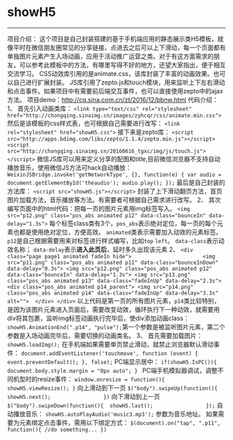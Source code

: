 # showH5

------

项目介绍：
    这个项目是自己封装搭建的基于手机端应用的静态展示类H5模板，就像平时在微信朋友圈常见的分享链接，点进去之后可以上下滑动，每一个页面都有单独图片元素产生入场动画，应用于活动推广运营之类。对于有这方面需求的朋友，可以参考此模板中的方法，有哪里写得不好的地方，还望大家指出，便于相互交流学习。
    CSS动效库引用的是animate.css，该库封装了丰富的动画效果。也可以自己进行扩展封装。
    JS库引用了zepto.js和touch模块，用来监听上下左右滑动和点击事件。如果项目中有需要前后端交互事件，也可以直接使用zepto中的ajax方法。
    项目demo：http://cq.sina.com.cn/zt/2016/12/bbnw.html
代码介绍：
    1、
    首先引入动画类库：
    `<link type="text/css" rel="stylesheet" href="http://chongqing.sinaimg.cn/images/zyhcqr/css/animate.min.css">`
    然后是该模板的css样式表，也可根据自己需要进行改写：
    `<link rel="stylesheet" href="showH5.css">`
    接下来是zepto库：
    `<script src="http://apps.bdimg.com/libs/zepto/1.1.4/zepto.min.js"></script>
    <script src="http://chongqing.sinaimg.cn/20160616_tgxc/img/js/touch.js"></script>`
    微信JS库可以用来定义分享的配图和title,目前微信浏览器不支持自动播放音乐，使用微信JS方法可hack自动播放：
    `WeixinJSBridge.invoke('getNetworkType', {}, function(e) {
        var audio = document.getElementById('theaudio');
        audio.play();
    });`
    最后是自己封装的方法库：
	`<script src="showH5.js"></script>`
	封装了上下滑动翻页方法，首页图片加载方法，音乐播放等方法。有需要者可根据自己需求进行改写。
   2、
   其次编写页面中的html代码：把每一页的图片元素用img标签写入。
    `<img src="p12.png" class="pos_abs animated p12" data-class="bounceIn" data-delay="1.3s">`
    每个标签class类有3个，`pos_abs`表示绝对定位，每一页的每个元素也都是使用绝对定位，方便高效。
    `animated`类表示需要加入动效的元素标签。
    `p12`是自己根据需要用来对标签进行样式编写，比如`top` `left`。
    `data-class`表示动效名称；
    `data-delay`表示**进入此页后**，延时多久出现该元素
    2、
    `<div class="page page1 animated fadeIn hide">						
		<img src="p11.png" class="pos_abs animated p11" data-class="bounceInDown" data-delay="0.3s">
        <img src="p12.png" class="pos_abs animated p12" data-class="bounceIn" data-delay="1.3s">
        <img src="p13.png" class="pos_abs animated p13" data-class="fadeInUp" data-delay="2.3s">
        <div class="pos_abs animated p14_parent">
            <img src="p14.png" class="pos_abs animated p14" data-class="fadeInUp" data-delay="3.3s" alt=""> 
        </div>
    </div>`	
    以上代码是第一页的所有图片元素，`p14`类比较特别，是因为该图片元素进入页面后，需要改变动效，循环执行下一种动效，就需要用div将其包裹，监听img标签动画执行完毕后，使div添加动画class：
    `showH5.AnimationEnd(".p14", "pulse");`第一个参数是被监听图片元素，第二个参数是入场动画完毕后，需要切换的动画类名。
    3、
    首先需要加载图片：`showH5.loadImg();`
    在手机端如果需要单页禁止滑动，就禁止浏览器默认滑动事件：
    `document.addEventListener('touchmove', function (event) {
        event.preventDefault();
    }, false);`
    PC端显示居中：
    `if(showH5.IsPC()){
        document.body.style.margin = "0px auto";
    } `
    PC端手机模拟器调试，调整不同机型时的resize事件：
    `window.onresize = function(){
        showH5.viewResize();
    }`
    向上滑动到下一页
    `$("body").swipeUp(function(){ 
        showH5.next();                
    })`
    向下滑动到上一页
    `$("body").swipeDown(function(){ 
        showH5.last();                
    });`
    自动播放音乐：
    `showH5.autoPlayAudio('music3.mp3');`
    参数为音乐地址。
    如果需要为元素绑定点击事件，需用以下绑定方式：
	`$(document).on("tap", ".p11", function(){
		//do something...
	})`